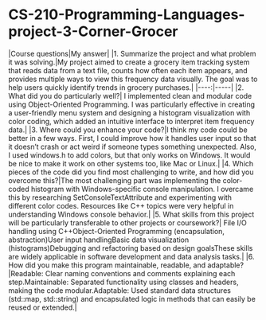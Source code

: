   # CS-210-Programming-Languages-project-3-Corner-Grocer
|Course questions|My answer| 
|1. Summarize the project and what problem it was solving.|My project aimed to create a grocery item tracking system that reads data from a text file, counts how often each item appears, and provides multiple ways to view this frequency data visually. The goal was to help users quickly identify trends in grocery purchases.|
|----:|-----|
|2. What did you do particularly well?| I implemented clean and modular code using Object-Oriented Programming. I was particularly effective in creating a user-friendly menu system and designing a histogram visualization with color coding, which added an intuitive interface to interpret item frequency data.|
|3. Where could you enhance your code?|I think my code could be better in a few ways. First, I could improve how it handles user input so that it doesn’t crash or act weird if someone types something unexpected. Also, I used windows.h to add colors, but that only works on Windows. It would be nice to make it work on other systems too, like Mac or Linux.|
|4. Which pieces of the code did you find most challenging to write, and how did you overcome this?|The most challenging part was implementing the color-coded histogram with Windows-specific console manipulation. I overcame this by researching SetConsoleTextAttribute and experimenting with different color codes. Resources like C++ topics were very helpful in understanding Windows console behavior.|
|5. What skills from this project will be particularly transferable to other projects or coursework?| File I/O handling using C++Object-Oriented Programming (encapsulation, abstraction)User input handlingBasic data visualization (histograms)Debugging and refactoring based on design goalsThese skills are widely applicable in software development and data analysis tasks.|
  |6. How did you make this program maintainable, readable, and adaptable?|Readable: Clear naming conventions and comments explaining each step.Maintainable: Separated functionality using classes and headers, making the code modular.Adaptable: Used standard data structures (std::map, std::string) and encapsulated logic in methods that can easily be reused or extended.|
